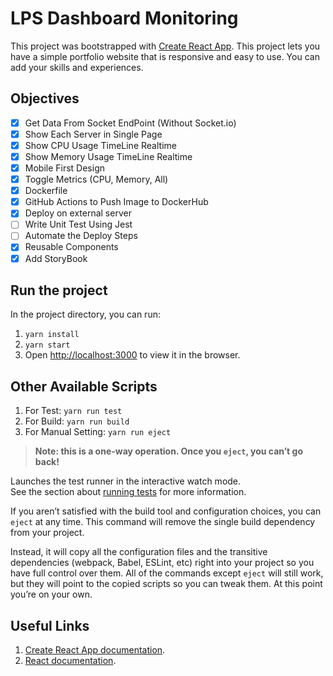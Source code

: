 # LPS Dashboard Monitoring

This project was bootstrapped with [Create React App](https://github.com/facebook/create-react-app).
This project lets you have a simple portfolio website that is responsive and easy to use.
You can add your skills and experiences.

## Objectives

- [x] Get Data From Socket EndPoint (Without Socket.io)
- [x] Show Each Server in Single Page
- [x] Show CPU Usage TimeLine Realtime
- [x] Show Memory Usage TimeLine Realtime
- [x] Mobile First Design
- [x] Toggle Metrics (CPU, Memory, All)
- [x] Dockerfile
- [x] GitHub Actions to Push Image to DockerHub
- [x] Deploy on external server
- [ ] Write Unit Test Using Jest
- [ ] Automate the Deploy Steps
- [x] Reusable Components
- [x] Add StoryBook

## Run the project
In the project directory, you can run:
1. ```yarn install```
2. ```yarn start```
3. Open [http://localhost:3000](http://localhost:3000) to view it in the browser.

## Other Available Scripts

1. For Test: `yarn run test`
2. For Build: `yarn run build`
3. For Manual Setting: `yarn run eject`

> **Note: this is a one-way operation. Once you `eject`, you can’t go back!**

Launches the test runner in the interactive watch mode.\
See the section about [running tests](https://facebook.github.io/create-react-app/docs/running-tests) for more information.

If you aren’t satisfied with the build tool and configuration choices, you can `eject` at any time. This command will remove the single build dependency from your project.

Instead, it will copy all the configuration files and the transitive dependencies (webpack, Babel, ESLint, etc) right into your project so you have full control over them. All of the commands except `eject` will still work, but they will point to the copied scripts so you can tweak them. At this point you’re on your own.


## Useful Links

1. [Create React App documentation](https://facebook.github.io/create-react-app/docs/getting-started).
2. [React documentation](https://reactjs.org/).

